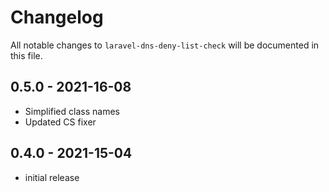 # Changelog

All notable changes to `laravel-dns-deny-list-check` will be documented in this file.

## 0.5.0 - 2021-16-08

- Simplified class names
- Updated CS fixer

## 0.4.0 - 2021-15-04

- initial release
